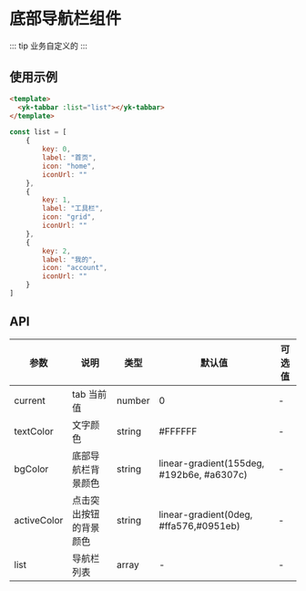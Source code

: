 # 底部导航栏组件

::: tip
业务自定义的
:::

## 使用示例

```html
<template>
  <yk-tabbar :list="list"></yk-tabbar>
</template>
```

```javascript
const list = [
    {
        key: 0,
        label: "首页",
        icon: "home",
        iconUrl: ""
    },
    {
        key: 1,
        label: "工具栏",
        icon: "grid",
        iconUrl: ""
    },
    {
        key: 2,
        label: "我的",
        icon: "account",
        iconUrl: ""
    }
]
```

## API

| 参数        | 说明                   | 类型   | 默认值                                    | 可选值 |
| ----------- | ---------------------- | ------ | ----------------------------------------- | ------ |
| current     | tab 当前值             | number | 0                                         | -      |
| textColor   | 文字颜色               | string | #FFFFFF                                   | -      |
| bgColor     | 底部导航栏背景颜色     | string | linear-gradient(155deg, #192b6e, #a6307c) | -      |
| activeColor | 点击突出按钮的背景颜色 | string | linear-gradient(0deg, #ffa576,#0951eb)    | -      |
| list        | 导航栏列表             | array  | -                                         | -      |
